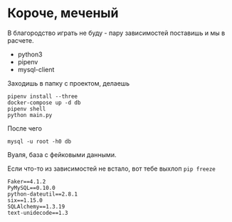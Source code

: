 # Короче, меченый
В благородство играть не буду - пару зависимостей поставишь и мы в расчете.

- python3
- pipenv
- mysql-client

Заходишь в папку с проектом, делаешь
```
pipenv install --three
docker-compose up -d db
pipenv shell
python main.py
```

После чего
```
mysql -u root -h0 db
```

Вуаля, база с фейковыми данными.

Если что-то из зависимостей не встало, вот тебе выхлоп ```pip freeze```

```
Faker==4.1.2
PyMySQL==0.10.0
python-dateutil==2.8.1
six==1.15.0
SQLAlchemy==1.3.19
text-unidecode==1.3
```